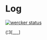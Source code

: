 # Log

[![wercker status](https://app.wercker.com/status/2bbe18698534641cc31e5790ff5f3a2e/s/master "wercker status")](https://app.wercker.com/project/bykey/2bbe18698534641cc31e5790ff5f3a2e)

(¦3[___]